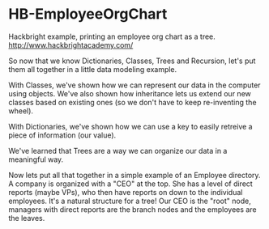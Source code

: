 HB-EmployeeOrgChart
===================

Hackbright example, printing an employee org chart as a tree.
http://www.hackbrightacademy.com/

So now that we know Dictionaries, Classes, Trees and Recursion, let's put them all together in a little data modeling example.

With Classes, we've shown how we can represent our data in the computer using objects.  We've also shown how inheritance lets us extend our new classes based on existing ones (so we don't have to keep re-inventing the wheel).

With Dictionaries, we've shown how we can use a key to easily retreive a piece of information (our value).

We've learned that Trees are a way we can organize our data in a meaningful way.

Now lets put all that together in a simple example of an Employee directory.  A company is organized with a "CEO" at the top.  She has a level of direct reports (maybe VPs), who then have reports on down to the individual employees.  It's a natural structure for a tree!  Our CEO is the "root" node, managers with direct reports are the branch nodes and the employees are the leaves.

